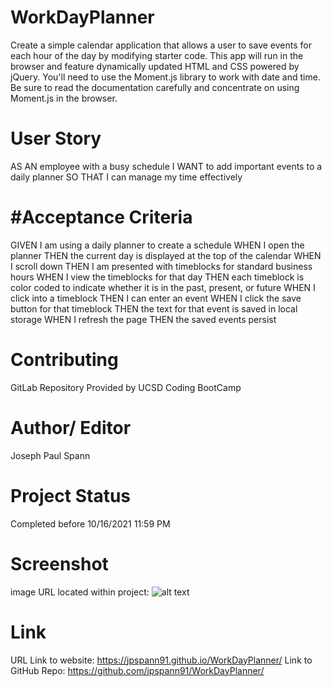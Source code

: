 # WorkDayPlanner
Create a simple calendar application that allows a user to save events for each hour of the day by modifying starter code. This app will run in the browser and feature dynamically updated HTML and CSS powered by jQuery.
You'll need to use the Moment.js library to work with date and time. Be sure to read the documentation carefully and concentrate on using Moment.js in the browser.

# User Story
AS AN employee with a busy schedule
I WANT to add important events to a daily planner
SO THAT I can manage my time effectively

# #Acceptance Criteria
GIVEN I am using a daily planner to create a schedule
WHEN I open the planner
THEN the current day is displayed at the top of the calendar
WHEN I scroll down
THEN I am presented with timeblocks for standard business hours
WHEN I view the timeblocks for that day
THEN each timeblock is color coded to indicate whether it is in the past, present, or future
WHEN I click into a timeblock
THEN I can enter an event
WHEN I click the save button for that timeblock
THEN the text for that event is saved in local storage
WHEN I refresh the page
THEN the saved events persist




# Contributing
GitLab Repository Provided by UCSD Coding BootCamp

# Author/ Editor
Joseph Paul Spann

# Project Status
Completed before 10/16/2021 11:59 PM

# Screenshot
image URL located within project: ![alt text](./assets/images/workDayPlanner.gif)

# Link
URL Link to website: https://jpspann91.github.io/WorkDayPlanner/
Link to GitHub Repo: https://github.com/jpspann91/WorkDayPlanner/